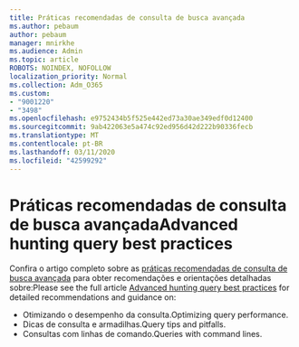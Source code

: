 ```yaml
---
title: Práticas recomendadas de consulta de busca avançada
ms.author: pebaum
author: pebaum
manager: mnirkhe
ms.audience: Admin
ms.topic: article
ROBOTS: NOINDEX, NOFOLLOW
localization_priority: Normal
ms.collection: Adm_O365
ms.custom:
- "9001220"
- "3498"
ms.openlocfilehash: e9752434b5f525e442ed73a30ae349edf0d12400
ms.sourcegitcommit: 9ab422063e5a474c92ed956d42d222b90336fecb
ms.translationtype: MT
ms.contentlocale: pt-BR
ms.lasthandoff: 03/11/2020
ms.locfileid: "42599292"
---
```

# <a name="advanced-hunting-query-best-practices"></a><span data-ttu-id="7e339-102">Práticas recomendadas de consulta de busca avançada</span><span class="sxs-lookup"><span data-stu-id="7e339-102">Advanced hunting query best practices</span></span>

<span data-ttu-id="7e339-103">Confira o artigo completo sobre as [práticas recomendadas de consulta de busca avançada](https://docs.microsoft.com/windows/security/threat-protection/microsoft-defender-atp/advanced-hunting-best-practices#optimize-query-performance) para obter recomendações e orientações detalhadas sobre:</span><span class="sxs-lookup"><span data-stu-id="7e339-103">Please see the full article [Advanced hunting query best practices](https://docs.microsoft.com/windows/security/threat-protection/microsoft-defender-atp/advanced-hunting-best-practices#optimize-query-performance) for detailed recommendations and guidance on:</span></span>
- <span data-ttu-id="7e339-104">Otimizando o desempenho da consulta.</span><span class="sxs-lookup"><span data-stu-id="7e339-104">Optimizing query performance.</span></span>
- <span data-ttu-id="7e339-105">Dicas de consulta e armadilhas.</span><span class="sxs-lookup"><span data-stu-id="7e339-105">Query tips and pitfalls.</span></span>
- <span data-ttu-id="7e339-106">Consultas com linhas de comando.</span><span class="sxs-lookup"><span data-stu-id="7e339-106">Queries with command lines.</span></span>


